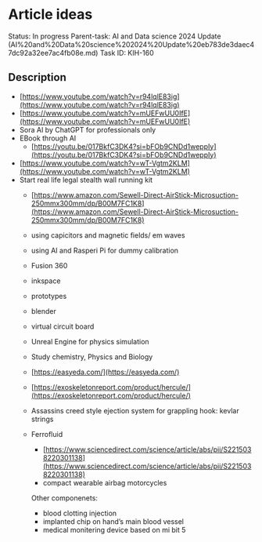 # Article ideas

Status: In progress
Parent-task: AI and Data science 2024 Update (AI%20and%20Data%20science%202024%20Update%20eb783de3daec47dc92a32ee7ac4fb08e.md)
Task ID: KIH-160

## Description

- [https://www.youtube.com/watch?v=r94lqlE83ig](https://www.youtube.com/watch?v=r94lqlE83ig)
- [https://www.youtube.com/watch?v=mUEFwUU0IfE](https://www.youtube.com/watch?v=mUEFwUU0IfE)
- Sora AI by ChatGPT for professionals only
- EBook through AI
    - [https://youtu.be/017BkfC3DK4?si=bFOb9CNDd1weppIy](https://youtu.be/017BkfC3DK4?si=bFOb9CNDd1weppIy)
- [https://www.youtube.com/watch?v=wT-Vgtm2KLM](https://www.youtube.com/watch?v=wT-Vgtm2KLM)
- Start real life legal stealth wall running kit
    - [https://www.amazon.com/Sewell-Direct-AirStick-Microsuction-250mmx300mm/dp/B00M7FC1K8](https://www.amazon.com/Sewell-Direct-AirStick-Microsuction-250mmx300mm/dp/B00M7FC1K8)
    - using capicitors and magnetic fields/ em waves
    - using AI and Rasperi Pi for dummy calibration
    - Fusion 360
    - inkspace
    - prototypes
    - blender
    - virtual circuit board
    - Unreal Engine for physics simulation
    - Study chemistry, Physics and Biology
    - [https://easyeda.com/](https://easyeda.com/)
    - [https://exoskeletonreport.com/product/hercule/](https://exoskeletonreport.com/product/hercule/)
    - Assassins creed style ejection system for grappling hook: kevlar strings
    - Ferrofluid
        - [https://www.sciencedirect.com/science/article/abs/pii/S2215038220301138](https://www.sciencedirect.com/science/article/abs/pii/S2215038220301138)
        - compact wearable airbag motorcycles
        
        Other componenets:
        
        - blood clotting injection
        - implanted chip on hand’s main blood vessel
        - medical monitering device based on mi bit 5
